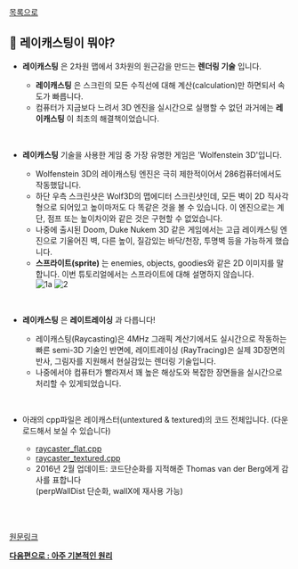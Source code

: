 [목록으로](https://github.com/365kim/raycasting_tutorial)

## :crystal_ball: 레이캐스팅이 뭐야?

- __레이캐스팅__ 은 2차원 맵에서 3차원의 원근감을 만드는 __렌더링 기술__ 입니다. 

    - __레이캐스팅__ 은 스크린의 모든 수직선에 대해 계산(calculation)만 하면되서 속도가 빠릅니다.
    - 컴퓨터가 지금보다 느려서 3D 엔진을 실시간으로 실행할 수 없던 과거에는 __레이캐스팅__ 이 최초의 해결책이었습니다. 
<br>

- __레이캐스팅__  기술을 사용한 게임 중 가장 유명한 게임은 'Wolfenstein 3D'입니다.

    - Wolfenstein 3D의 레이캐스팅 엔진은 극히 제한적이어서 286컴퓨터에서도 작동했답니다. 
    - 하단 우측 스크린샷은 Wolf3D의 맵에디터 스크린샷인데, 모든 벽이 2D 직사각형으로 되어있고 높이마저도 다 똑같은 것을 볼 수 있습니다. 이 엔진으로는 계단, 점프 또는 높이차이와 같은 것은 구현할 수 없었습니다.
    - 나중에 출시된 Doom, Duke Nukem 3D 같은 게임에서는 고급 레이캐스팅 엔진으로 기울어진 벽, 다른 높이, 질감있는 바닥/천장, 투명벽 등을 가능하게 했습니다.
    - __스프라이트(sprite)__ 는 enemies, objects, goodies와 같은 2D 이미지를 말합니다. 이번 튜토리얼에서는 스프라이트에 대해 설명하지 않습니다.    <br>
    ![1a](https://user-images.githubusercontent.com/60066472/83317174-e96f3f00-a265-11ea-8433-cc7afeffb42b.jpg)
    ![2](https://user-images.githubusercontent.com/60066472/83316370-6bf50000-a260-11ea-9dc7-1e537d792a81.jpg)
<br>

- __레이캐스팅__ 은 __레이트레이싱__ 과 다릅니다!

    - 레이캐스팅(Raycasting)은 4MHz 그래픽 계산기에서도 실시간으로 작동하는 빠른 semi-3D 기술인 반면에, 레이트레이싱 (RayTracing)은 실제 3D장면의 반사, 그림자를 지원해서 현실감있는 렌더링 기술입니다. 
    - 나중에서야 컴퓨터가 빨라져서 꽤 높은 해상도와 복잡한 장면들을 실시간으로 처리할 수 있게되었습니다.
<br>

- 아래의 cpp파일은 레이캐스터(untextured & textured)의 코드 전체입니다. (다운로드해서 보실 수 있습니다)

    - [raycaster_flat.cpp](https://lodev.org/cgtutor/files/raycaster_flat.cpp)
    - [raycaster_textured.cpp](https://lodev.org/cgtutor/files/raycaster_textured.cpp)
    - 2016년 2월 업데이트: 코드단순화를 지적해준 Thomas van der Berg에게 감사를 표합니다<br>(perpWallDist 단순화, wallX에 재사용 가능)
<br>
<br>

[원문링크](https://lodev.org/cgtutor/raycasting.html#Introduction)
<br>

[__다음편으로 : 아주 기본적인 원리__](https://github.com/365kim/raycasting_tutorial/blob/master/2_basics.md)
